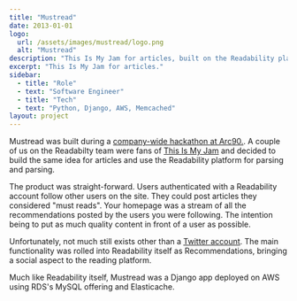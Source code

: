 ```yaml
---
title: "Mustread"
date: 2013-01-01
logo:
  url: /assets/images/mustread/logo.png
  alt: "Mustread"
description: "This Is My Jam for articles, built on the Readability platform."
excerpt: "This Is My Jam for articles."
sidebar:
  - title: "Role"
  - text: "Software Engineer"
  - title: "Tech"
  - text: "Python, Django, AWS, Memcached"
layout: project
---
```


<p>
    Mustread was built during a <a href="https://twitter.com/mustread/status/294496612766609408" rel="external">company-wide hackathon at Arc90.</a>. A couple of us on the Readabilty team were fans of <a href="https://www.thisismyjam.com/" rel="external">This Is My Jam</a> and decided to build the same idea for articles and use the Readability platform for parsing and parsing.

<p>
    The product was straight-forward. Users authenticated with a Readability account follow other users on the site. They could post articles they considered "must reads". Your homepage was a stream of all the recommendations posted by the users you were following. The intention being to put as much quality content in front of a user as possible.
</p>

<p>
    Unfortunately, not much still exists other than a <a href="https://twitter.com/mustread" rel="external">Twitter account</a>. The main functionality was rolled into Readability itself as Recommendations, bringing a social aspect to the reading platform.
</p>

<p>
    Much like Readability itself, Mustread was a Django app deployed on AWS using RDS's MySQL offering and Elasticache.
</p>
